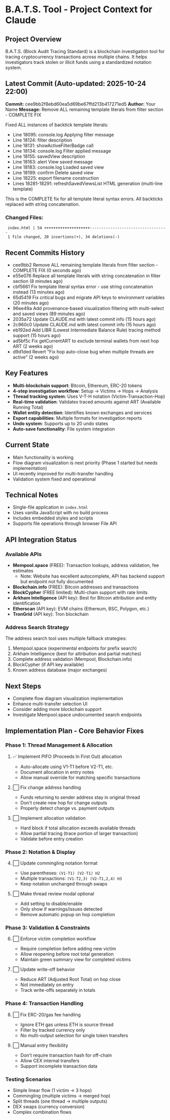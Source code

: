 # B.A.T.S. Tool - Project Context for Claude

## Project Overview
B.A.T.S. (Block Audit Tracing Standard) is a blockchain investigation tool for tracing cryptocurrency transactions across multiple chains. It helps investigators track stolen or illicit funds using a standardized notation system.

## Latest Commit (Auto-updated: 2025-10-24 22:00)

**Commit:** cee9bb2f8ebd60ea5d69be67ffd213b417271ed5
**Author:** Your Name
**Message:** Remove ALL remaining template literals from filter section - COMPLETE FIX

Fixed ALL instances of backtick template literals:
- Line 18095: console.log Applying filter message
- Line 18124: filter description
- Line 18131: showActiveFilterBadge call
- Line 18134: console.log Filter applied message
- Line 18155: savedView description
- Line 18163: alert View saved message
- Line 18183: console.log Loaded saved view
- Line 18199: confirm Delete saved view
- Line 18225: export filename construction
- Lines 18281-18291: refreshSavedViewsList HTML generation (multi-line template)

This is the COMPLETE fix for all template literal syntax errors.
All backticks replaced with string concatenation.

### Changed Files:
```
 index.html | 54 ++++++++++++++++++++----------------------------------
 1 file changed, 20 insertions(+), 34 deletions(-)
```

## Recent Commits History

- cee9bb2 Remove ALL remaining template literals from filter section - COMPLETE FIX (0 seconds ago)
- e55e076 Replace all template literals with string concatenation in filter section (8 minutes ago)
- cbf5661 Fix template literal syntax error - use string concatenation instead (13 minutes ago)
- 65d5419 Fix critical bugs and migrate API keys to environment variables (20 minutes ago)
- 96ee49a Add provenance-based visualization filtering with multi-select and saved views (89 minutes ago)
- 2035a72 Update CLAUDE.md with latest commit info (15 hours ago)
- 2c960c0 Update CLAUDE.md with latest commit info (15 hours ago)
- eb192ed Add LIBR (Lowest Intermediate Balance Rule) tracing method support (15 hours ago)
- ad5bf5c Fix getCurrentART to exclude terminal wallets from next hop ART (2 weeks ago)
- d9d1ded Revert "Fix hop auto-close bug when multiple threads are active" (2 weeks ago)

## Key Features
- **Multi-blockchain support**: Bitcoin, Ethereum, ERC-20 tokens
- **4-step investigation workflow**: Setup → Victims → Hops → Analysis
- **Thread tracking system**: Uses V-T-H notation (Victim-Transaction-Hop)
- **Real-time validation**: Validates traced amounts against ART (Available Running Total)
- **Wallet entity detection**: Identifies known exchanges and services
- **Export capabilities**: Multiple formats for investigation reports
- **Undo system**: Supports up to 20 undo states
- **Auto-save functionality**: File system integration

## Current State
- Main functionality is working
- Flow diagram visualization is next priority (Phase 1 started but needs implementation)
- UI recently improved for multi-transfer handling
- Validation system fixed and operational

## Technical Notes
- Single-file application in `index.html`
- Uses vanilla JavaScript with no build process
- Includes embedded styles and scripts
- Supports file operations through browser File API

## API Integration Status

### Available APIs
- **Mempool.space** (FREE): Transaction lookups, address validation, fee estimates
  - Note: Website has excellent autocomplete, API has backend support but endpoint not fully documented
- **Blockchain.info** (FREE): Bitcoin addresses and transactions
- **BlockCypher** (FREE limited): Multi-chain support with rate limits
- **Arkham Intelligence** (API key): Best for Bitcoin attribution and entity identification
- **Etherscan** (API key): EVM chains (Ethereum, BSC, Polygon, etc.)
- **TronGrid** (API key): Tron blockchain

### Address Search Strategy
The address search tool uses multiple fallback strategies:
1. Mempool.space (experimental endpoints for prefix search)
2. Arkham Intelligence (best for attribution and partial matches)
3. Complete address validation (Mempool, Blockchain.info)
4. BlockCypher (if API key available)
5. Known address database (major exchanges)

## Next Steps
- Complete flow diagram visualization implementation
- Enhance multi-transfer selection UI
- Consider adding more blockchain support
- Investigate Mempool.space undocumented search endpoints

## Implementation Plan - Core Behavior Fixes

### Phase 1: Thread Management & Allocation
1. ✅ Implement PIFO (Proceeds In First Out) allocation
   - Auto-allocate using V1-T1 before V2-T1, etc.
   - Document allocation in entry notes
   - Allow manual override for matching specific transactions

2. ⬜ Fix change address handling
   - Funds returning to sender address stay in original thread
   - Don't create new hop for change outputs
   - Properly detect change vs. payment outputs

3. ⬜ Implement allocation validation
   - Hard block if total allocation exceeds available threads
   - Allow partial tracing (trace portion of larger transaction)
   - Validate before entry creation

### Phase 2: Notation & Display
4. ⬜ Update commingling notation format
   - Use parentheses: `(V1-T1) (V2-T1) H2`
   - Multiple transactions: `(V1-T2,3) (V2-T1,2,4) H3`
   - Keep notation unchanged through swaps

5. ⬜ Make thread review modal optional
   - Add setting to disable/enable
   - Only show if warnings/issues detected
   - Remove automatic popup on hop completion

### Phase 3: Validation & Constraints
6. ⬜ Enforce victim completion workflow
   - Require completion before adding new victim
   - Allow reopening before root total generation
   - Maintain green summary view for completed victims

7. ⬜ Update write-off behavior
   - Reduce ART (Adjusted Root Total) on hop close
   - Not immediately on entry
   - Track write-offs separately in totals

### Phase 4: Transaction Handling
8. ⬜ Fix ERC-20/gas fee handling
   - Ignore ETH gas unless ETH is source thread
   - Filter by tracked currency only
   - No multi-output selection for single token transfers

9. ⬜ Manual entry flexibility
   - Don't require transaction hash for off-chain
   - Allow CEX internal transfers
   - Support incomplete transaction data

### Testing Scenarios
- Simple linear flow (1 victim → 3 hops)
- Commingling (multiple victims → merged hop)
- Split threads (one thread → multiple outputs)
- DEX swaps (currency conversion)
- Complex combination flows

